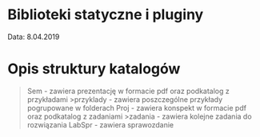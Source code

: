 # Biblioteki statyczne i pluginy
Data: 8.04.2019

# Opis struktury katalogów
>Sem - zawiera prezentację w formacie pdf oraz podkatalog z przykładami
	>przyklady - zawiera poszczególne przykłady pogrupowane w folderach
>Proj - zawiera konspekt w formacie pdf oraz podkatalog z zadaniami
	>zadania - zawiera kolejne zadania do rozwiązania
>LabSpr - zawiera sprawozdanie
